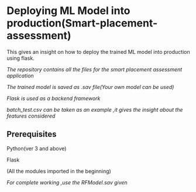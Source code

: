 # Deploying ML Model into production(Smart-placement-assessment)
This gives an insight on how to deploy the trained ML model into production using flask.

*The repository contains all the files for the smart placement assessment application*

*The trained model is saved as .sav file(Your own model can be used)*

*Flask is used as a backend framework*

*batch_test.csv can be taken as an example ,it gives the insight about the features considered*

Prerequisites
---------------
Python(ver 3 and above)

Flask

(All the modules imported in the beginning)

*For complete working ,use the RFModel.sav given*



